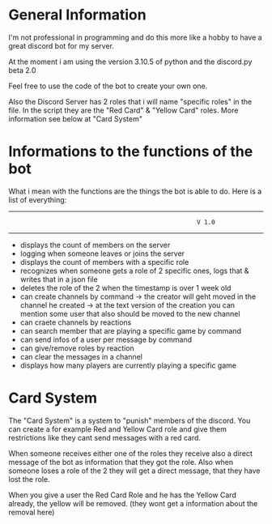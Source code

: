 # General Information

I'm not professional in programming and do this more like a hobby to have a great discord bot for my server.

At the moment i am using the version 3.10.5 of python and the discord.py beta 2.0

Feel free to use the code of the bot to create your own one.

Also the Discord Server has 2 roles that i will name "specific roles" in the file.
In the script they are the "Red Card" & "Yellow Card" roles.
More information see below at "Card System"

# Informations to the functions of the bot

What i mean with the functions are the things the bot is able to do.
Here is a list of everything:

-------------------------------------------------------------------
                                                        V 1.0
-------------------------------------------------------------------
- displays the count of members on the server
- logging when someone leaves or joins the server
- displays the count of members with a specific role
- recognizes when someone gets a role of 2 specific ones, logs that & writes that in a json file
- deletes the role of the 2 when the timestamp is over 1 week old
- can create channels by command
  -> the creator will geht moved in the channel he created
  -> at the text version of the creation you can mention some user that also should be moved to the new channel
- can craete channels by reactions
- can search member that are playing a specific game by command
- can send infos of a user per message by command
- can give/remove roles by reaction
- can clear the messages in a channel
- displays how many players are currently playing a specific game

# Card System

The "Card System" is a system to "punish" members of the discord.
You can create a for example Red and Yellow Card role and give them restrictions like they cant send messages with a red card.

When someone receives either one of the roles they receive also a direct message of the bot as information that they got the role.
Also when someone loses a role of the 2 they will get a direct message, that they have lost the role.

When you give a user the Red Card Role and he has the Yellow Card already, the yellow will be removed. (they wont get a information about the removal here)
